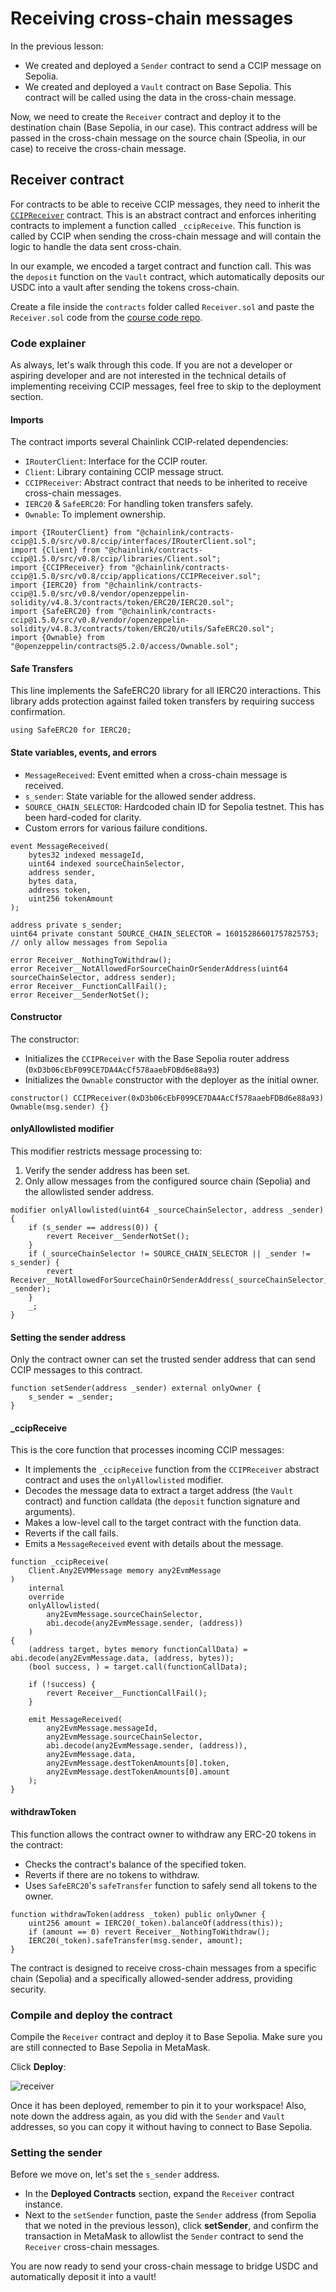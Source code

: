 # Receiving cross-chain messages

In the previous lesson:
- We created and deployed a `Sender` contract to send a CCIP message on Sepolia.
- We created and deployed a `Vault` contract on Base Sepolia. This contract will be called using the data in the cross-chain message.

Now, we need to create the `Receiver` contract and deploy it to the destination chain (Base Sepolia, in our case). This contract address will be passed in the cross-chain message on the source chain (Speolia, in our case) to receive the cross-chain message.

## Receiver contract

For contracts to be able to receive CCIP messages, they need to inherit the [`CCIPReceiver`](https://github.com/smartcontractkit/chainlink/blob/develop/contracts/src/v0.8/ccip/applications/CCIPReceiver.sol) contract. This is an abstract contract and enforces inheriting contracts to implement a function called `_ccipReceive`. This function is called by CCIP when sending the cross-chain message and will contain the logic to handle the data sent cross-chain. 

In our example, we encoded a target contract and function call. This was the `deposit` function on the `Vault` contract, which automatically deposits our USDC into a vault after sending the tokens cross-chain. 

Create a file inside the `contracts` folder called `Receiver.sol` and paste the `Receiver.sol` code from the [course code repo](https://github.com/Cyfrin/chainlink-fundamentals-cu/blob/main/chainlink-course-code/ccip/Receiver.sol).

### Code explainer

As always, let's walk through this code. If you are not a developer or aspiring developer and are not interested in the technical details of implementing receiving CCIP messages, feel free to skip to the deployment section.

#### Imports

The contract imports several Chainlink CCIP-related dependencies:

- `IRouterClient`: Interface for the CCIP router.
- `Client`: Library containing CCIP message struct.
- `CCIPReceiver`: Abstract contract that needs to be inherited to receive cross-chain messages.
- `IERC20` & `SafeERC20`: For handling token transfers safely.
- `Ownable`: To implement ownership.

```solidity
import {IRouterClient} from "@chainlink/contracts-ccip@1.5.0/src/v0.8/ccip/interfaces/IRouterClient.sol";
import {Client} from "@chainlink/contracts-ccip@1.5.0/src/v0.8/ccip/libraries/Client.sol";
import {CCIPReceiver} from "@chainlink/contracts-ccip@1.5.0/src/v0.8/ccip/applications/CCIPReceiver.sol";
import {IERC20} from "@chainlink/contracts-ccip@1.5.0/src/v0.8/vendor/openzeppelin-solidity/v4.8.3/contracts/token/ERC20/IERC20.sol";
import {SafeERC20} from "@chainlink/contracts-ccip@1.5.0/src/v0.8/vendor/openzeppelin-solidity/v4.8.3/contracts/token/ERC20/utils/SafeERC20.sol";
import {Ownable} from "@openzeppelin/contracts@5.2.0/access/Ownable.sol";
```

#### Safe Transfers

This line implements the SafeERC20 library for all IERC20 interactions. This library adds protection against failed token transfers by requiring success confirmation.

```solidity
using SafeERC20 for IERC20;
```

#### State variables, events, and errors

- `MessageReceived`: Event emitted when a cross-chain message is received.
- `s_sender`: State variable for the allowed sender address.
- `SOURCE_CHAIN_SELECTOR`: Hardcoded chain ID for Sepolia testnet. This has been hard-coded for clarity.
- Custom errors for various failure conditions.

```solidity
event MessageReceived(
    bytes32 indexed messageId,
    uint64 indexed sourceChainSelector,
    address sender,
    bytes data,
    address token,
    uint256 tokenAmount
);

address private s_sender;
uint64 private constant SOURCE_CHAIN_SELECTOR = 16015286601757825753; // only allow messages from Sepolia

error Receiver__NothingToWithdraw();
error Receiver__NotAllowedForSourceChainOrSenderAddress(uint64 sourceChainSelector, address sender);
error Receiver__FunctionCallFail();
error Receiver__SenderNotSet();
```

#### Constructor

The constructor:

- Initializes the `CCIPReceiver` with the Base Sepolia router address (`0xD3b06cEbF099CE7DA4AcCf578aaebFDBd6e88a93`)
- Initializes the `Ownable` constructor with the deployer as the initial owner.

```solidity
constructor() CCIPReceiver(0xD3b06cEbF099CE7DA4AcCf578aaebFDBd6e88a93) Ownable(msg.sender) {}
```

#### onlyAllowlisted modifier

This modifier restricts message processing to:

1. Verify the sender address has been set.
2. Only allow messages from the configured source chain (Sepolia) and the allowlisted sender address.

```solidity
modifier onlyAllowlisted(uint64 _sourceChainSelector, address _sender) {
    if (s_sender == address(0)) {
        revert Receiver__SenderNotSet();
    }
    if (_sourceChainSelector != SOURCE_CHAIN_SELECTOR || _sender != s_sender) {
        revert Receiver__NotAllowedForSourceChainOrSenderAddress(_sourceChainSelector, _sender);
    }
    _;
}
```

#### Setting the sender address

Only the contract owner can set the trusted sender address that can send CCIP messages to this contract.

```solidity
function setSender(address _sender) external onlyOwner {
    s_sender = _sender;
}
```

#### _ccipReceive


This is the core function that processes incoming CCIP messages:

- It implements the `_ccipReceive` function from the `CCIPReceiver` abstract contract and uses the `onlyAllowlisted` modifier.
- Decodes the message data to extract a target address (the `Vault` contract) and function calldata (the `deposit` function signature and arguments).
- Makes a low-level call to the target contract with the function data.
- Reverts if the call fails.
- Emits a `MessageReceived` event with details about the message.

```solidity
function _ccipReceive(
    Client.Any2EVMMessage memory any2EvmMessage
)
    internal
    override
    onlyAllowlisted(
        any2EvmMessage.sourceChainSelector,
        abi.decode(any2EvmMessage.sender, (address))
    )
{
    (address target, bytes memory functionCallData) = abi.decode(any2EvmMessage.data, (address, bytes));
    (bool success, ) = target.call(functionCallData);

    if (!success) {
        revert Receiver__FunctionCallFail();
    }

    emit MessageReceived(
        any2EvmMessage.messageId,
        any2EvmMessage.sourceChainSelector,
        abi.decode(any2EvmMessage.sender, (address)),
        any2EvmMessage.data,
        any2EvmMessage.destTokenAmounts[0].token,
        any2EvmMessage.destTokenAmounts[0].amount
    );
}
```

#### withdrawToken

This function allows the contract owner to withdraw any ERC-20 tokens in the contract:

- Checks the contract's balance of the specified token.
- Reverts if there are no tokens to withdraw.
- Uses `SafeERC20`'s `safeTransfer` function to safely send all tokens to the owner.

```solidity
function withdrawToken(address _token) public onlyOwner {
    uint256 amount = IERC20(_token).balanceOf(address(this));
    if (amount == 0) revert Receiver__NothingToWithdraw();
    IERC20(_token).safeTransfer(msg.sender, amount);
}
```

The contract is designed to receive cross-chain messages from a specific chain (Sepolia) and a specifically allowed-sender address, providing security.

### Compile and deploy the contract

Compile the `Receiver` contract and deploy it to Base Sepolia. Make sure you are still connected to Base Sepolia in MetaMask. 

Click **Deploy**:

![receiver](/chainlink-fundamentals/6-chainlink-ccip-messages/assets/receiver.png)

Once it has been deployed, remember to pin it to your workspace! Also, note down the address again, as you did with the `Sender` and `Vault` addresses, so you can copy it without having to connect to Base Sepolia.

### Setting the sender

Before we move on, let's set the `s_sender` address. 

- In the **Deployed Contracts** section, expand the `Receiver` contract instance.
- Next to the `setSender` function, paste the `Sender` address (from Sepolia that we noted in the previous lesson), click **setSender**, and confirm the transaction in MetaMask to allowlist the `Sender` contract to send the `Receiver` cross-chain messages.

You are now ready to send your cross-chain message to bridge USDC and automatically deposit it into a vault!
